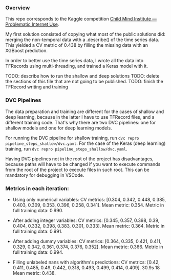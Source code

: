 ### Overview

This repo corresponds to the Kaggle competition 
[Child Mind Institute — Problematic Internet Use](https://www.kaggle.com/competitions/child-mind-institute-problematic-internet-use).

My first solution consisted of copying what most of the public solutions did: merging the non-temporal data with a .describe() of the time series data. This yielded a CV metric of 0.438 by filling the missing data with an XGBoost prediction.

In order to better use the time series data, I wrote all the data into TFRecords using multi-threading, and trained a Keras model with it.

TODO: describe how to run the shallow and deep solutions
TODO: delete the sections of this file that are not going to be published.
TODO: finish the TFRecord writing and training

### DVC Pipelines

The data preparation and training are different for the cases of shallow and deep learning, because in the latter I have to use TFRecord files, and a different training code. That's why there are two DVC pipelines: one for shallow models and one for deep learning models.

For running the DVC pipeline for shallow training, run `dvc repro pipeline_steps_shallow/dvc.yaml`. For the case of the Keras (deep learning) training, run `dvc repro pipeline_steps_shallow/dvc.yaml`.

Having DVC pipelines not in the root of the project has disadvantages, because paths will have to be changed if you want to execute commands from the root of the project to execute files in such root. This can be mandatory for debugging in VSCode.

### Metrics in each iteration:

- Using only numerical variables:
CV metrics: [0.304, 0.342, 0.448, 0.385, 0.403, 0.309, 0.353, 0.396, 0.258, 0.341].
Mean metric:  0.354.
Metric in full training data:  0.990.

- After adding integer variables:
CV metrics: [0.345, 0.357, 0.398, 0.39, 0.404, 0.332, 0.398, 0.383, 0.301, 0.333].
Mean metric:  0.364.
Metric in full training data:  0.991.

- After adding dummy variables:
CV metrics: [0.364, 0.335, 0.421, 0.411, 0.329, 0.342, 0.361, 0.374, 0.376, 0.352].
Mean metric:  0.366.
Metric in full training data:  0.994.

- Filling unlabeled nans with algorithm's predictions:
CV metrics: [0.42, 0.411, 0.485, 0.49, 0.442, 0.318, 0.493, 0.499, 0.414, 0.409].
30.9s	18	Mean metric:  0.438.

